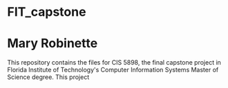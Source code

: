 # FIT_capstone
# Mary Robinette
This repository contains the files for CIS 5898, the final capstone project in Florida Institute of Technology's Computer Information Systems Master of Science degree. This project 
